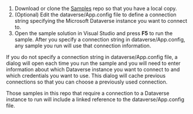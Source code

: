 1. Download or clone the  [Samples](https://github.com/Microsoft/PowerApps-Samples) repo so that you have a local copy.
1. (Optional) Edit the dataverse/App.config file to define a connection string specifying the Microsoft Dataverse instance you want to connect to.
1. Open the sample solution in Visual Studio and press **F5** to run the sample. After you specify a connection string in dataverse/App.config, any sample you run will use that connection information.

If you do not specify a connection string in dataverse/App.config file, a dialog will open each time you run the sample and you will need to enter information about which Dataverse instance you want to connect to and which credentials you want to use. This dialog will cache previous connections so that you can choose a previously used connection.

Those samples in this repo that require a connection to a Dataverse instance to run will include a linked reference to the dataverse/App.config file.
